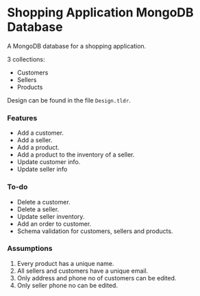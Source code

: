 # Shopping Application MongoDB Database

A MongoDB database for a shopping application.

3 collections:
* Customers
* Sellers
* Products

Design can be found in the file `Design.tldr`.

### Features

* Add a customer.
* Add a seller.
* Add a product.
* Add a product to the inventory of a seller.
* Update customer info.
* Update seller info

### To-do
* Delete a customer.
* Delete a seller.
* Update seller inventory.
* Add an order to customer.
* Schema validation for customers, sellers and products.

### Assumptions

1. Every product has a unique name.
2. All sellers and customers have a unique email.
3. Only address and phone no of customers can be edited.
4. Only seller phone no can be edited.